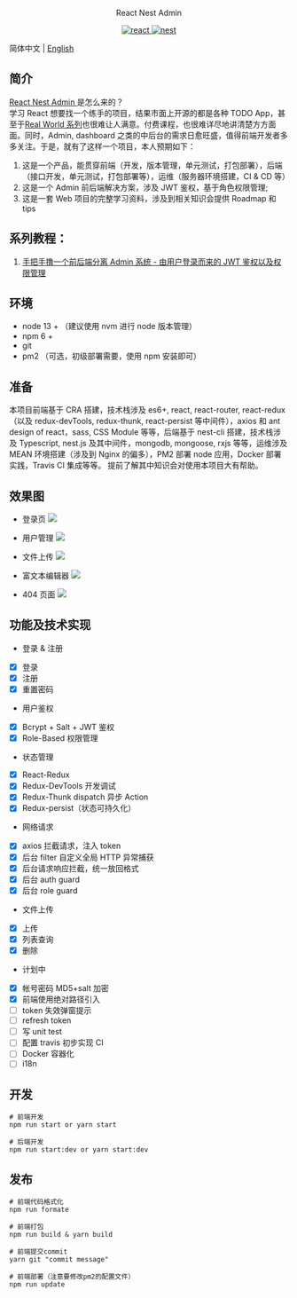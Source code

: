 <p align="center">
  React Nest Admin
</p>

<p align="center">
  <a href="https://github.com/facebook/react">
    <img src="https://img.shields.io/badge/react-16.12.0-brightgreen.svg" alt="react">
  </a>
  <a href="https://github.com/nestjs/nest">
    <img src="https://img.shields.io/badge/nest-6.10.14-red.svg" alt="nest">
  </a>
</p>

简体中文 | [English](./README.en.md)

## 简介

[ React Nest Admin ](<[https://github.com/cnscorpions/React-Nest-Admin](https://github.com/cnscorpions/React-Nest-Admin)>) 是怎么来的？<br/>
学习 React 想要找一个练手的项目，结果市面上开源的都是各种 TODO App，甚至于[Real World 系列](https://github.com/gothinkster/realworld)也很难让人满意。付费课程，也很难详尽地讲清楚方方面面。同时，Admin, dashboard 之类的中后台的需求日愈旺盛，值得前端开发者多多关注。于是，就有了这样一个项目，本人预期如下：

1. 这是一个产品，能贯穿前端（开发，版本管理，单元测试，打包部署），后端（接口开发，单元测试，打包部署等），运维（服务器环境搭建，CI & CD 等）
2. 这是一个 Admin 前后端解决方案，涉及 JWT 鉴权，基于角色权限管理;
3. 这是一套 Web 项目的完整学习资料，涉及到相关知识会提供 Roadmap 和 tips

## 系列教程：

1.  [手把手撸一个前后端分离 Admin 系统 - 由用户登录而来的 JWT 鉴权以及权限管理](./doc/手把手撸一个前后端分离Admin系统/01-由用户登录而来的JWT鉴权以及权限管理.md)

## 环境

- node 13 + （建议使用 nvm 进行 node 版本管理）
- npm 6 +
- git
- pm2 （可选，初级部署需要，使用 npm 安装即可）

## 准备

本项目前端基于 CRA 搭建，技术栈涉及 es6+, react, react-router, react-redux（以及 redux-devTools, redux-thunk, react-persist 等中间件），axios 和 ant design of react，sass, CSS Module 等等，后端基于 nest-cli 搭建，技术栈涉及 Typescript, nest.js 及其中间件，mongodb, mongoose, rxjs 等等，运维涉及 MEAN 环境搭建（涉及到 Nginx 的偏多），PM2 部署 node 应用，Docker 部署实践，Travis CI 集成等等。
提前了解其中知识会对使用本项目大有帮助。

## 效果图

- 登录页
  ![](https://github.com/cnscorpions/React-Nest-Admin/blob/master/doc/images/%E7%99%BB%E5%BD%95%E9%A1%B5.png)

- 用户管理
  ![](https://github.com/cnscorpions/React-Nest-Admin/blob/master/doc/images/%E7%94%A8%E6%88%B7%E7%AE%A1%E7%90%86.png)

- 文件上传
  ![](https://github.com/cnscorpions/React-Nest-Admin/blob/master/doc/images/%E6%96%87%E4%BB%B6%E4%B8%8A%E4%BC%A0.png)

- 富文本编辑器
  ![](https://github.com/cnscorpions/React-Nest-Admin/blob/master/doc/images/%E5%AF%8C%E6%96%87%E6%9C%AC%E7%BC%96%E8%BE%91%E5%99%A8.png)

- 404 页面
  ![](https://github.com/cnscorpions/React-Nest-Admin/blob/master/doc/images/404.png)

## 功能及技术实现

- 登录 & 注册
- [x] 登录
- [x] 注册 
- [x] 重置密码
- 用户鉴权
- [x] Bcrypt + Salt + JWT 鉴权
- [x] Role-Based 权限管理
- 状态管理 
- [x] React-Redux
- [x] Redux-DevTools 开发调试
- [x] Redux-Thunk dispatch 异步 Action
- [x] Redux-persist（状态可持久化）
- 网络请求
- [x] axios 拦截请求，注入 token
- [x] 后台 filter 自定义全局 HTTP 异常捕获 
- [x] 后台请求响应拦截，统一放回格式 
- [x] 后台 auth guard
- [x] 后台 role guard
- 文件上传
- [x] 上传
- [x] 列表查询
- [x] 删除
- 计划中
- [x] 帐号密码 MD5+salt 加密
- [x] 前端使用绝对路径引入
- [ ] token 失效弹窗提示
- [ ] refresh token
- [ ] 写 unit test
- [ ] 配置 travis 初步实现 CI
- [ ] Docker 容器化
- [ ] i18n

## 开发

```
# 前端开发
npm run start or yarn start

# 后端开发
npm run start:dev or yarn start:dev
```

## 发布

```
# 前端代码格式化
npm run formate

# 前端打包
npm run build & yarn build

# 前端提交commit
yarn git "commit message"

# 前端部署（注意要修改pm2的配置文件）
npm run update
```
